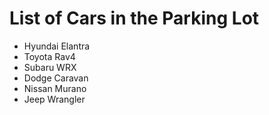 # List of Cars in the Parking Lot

* Hyundai Elantra
* Toyota Rav4
* Subaru WRX
* Dodge Caravan
* Nissan Murano
* Jeep Wrangler
